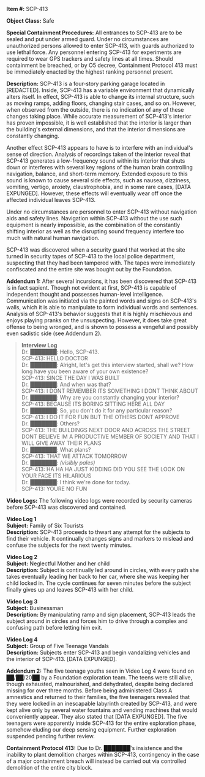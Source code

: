 **Item #:** SCP-413

**Object Class:** Safe

**Special Containment Procedures:** All entrances to SCP-413 are to be sealed and put under armed guard. Under no circumstances are unauthorized persons allowed to enter SCP-413, with guards authorized to use lethal force. Any personnel entering SCP-413 for experiments are required to wear GPS trackers and safety lines at all times. Should containment be breached, or by O5 decree, Containment Protocol 413 must be immediately enacted by the highest ranking personnel present.

**Description:** SCP-413 is a four-story parking garage located in \[REDACTED\]. Inside, SCP-413 has a variable environment that dynamically alters itself. In effect, SCP-413 is able to change its internal structure, such as moving ramps, adding floors, changing stair cases, and so on. However, when observed from the outside, there is no indication of any of these changes taking place. While accurate measurement of SCP-413's interior has proven impossible, it is well established that the interior is larger than the building's external dimensions, and that the interior dimensions are constantly changing.

Another effect SCP-413 appears to have is to interfere with an individual's sense of direction. Analysis of recordings taken of the interior reveal that SCP-413 generates a low-frequency sound within its interior that shuts down or interferes with several key regions of the human brain controlling navigation, balance, and short-term memory. Extended exposure to this sound is known to cause several side effects, such as nausea, dizziness, vomiting, vertigo, anxiety, claustrophobia, and in some rare cases, \[DATA EXPUNGED\]. However, these effects will eventually wear off once the affected individual leaves SCP-413.

Under no circumstances are personnel to enter SCP-413 without navigation aids and safety lines. Navigation within SCP-413 without the use such equipment is nearly impossible, as the combination of the constantly shifting interior as well as the disrupting sound frequency interfere too much with natural human navigation.

SCP-413 was discovered when a security guard that worked at the site turned in security tapes of SCP-413 to the local police department, suspecting that they had been tampered with. The tapes were immediately confiscated and the entire site was bought out by the Foundation.

**Addendum 1:** After several incursions, it has been discovered that SCP-413 is in fact sapient. Though not evident at first, SCP-413 is capable of independent thought and possesses human-level intelligence. Communication was initiated via the painted words and signs on SCP-413's walls, which it is able to manipulate to form individual words and sentences. Analysis of SCP-413's behavior suggests that it is highly mischievous and enjoys playing pranks on the unsuspecting. However, it does take great offense to being wronged, and is shown to possess a vengeful and possibly even sadistic side (see Addendum 2).

> **Interview Log**  
> Dr. ███████: Hello, SCP-413.  
> SCP-413: HELLO DOCTOR  
> Dr. ███████: Alright, let's get this interview started, shall we? How long have you been aware of your own existence?  
> SCP-413: SINCE THE DAY I WAS BUILT  
> Dr. ███████: And when was that?  
> SCP-413: I DONT REMEMBER ITS SOMETHING I DONT THINK ABOUT  
> Dr. ███████: Why are you constantly changing your interior?  
> SCP-413: BECAUSE ITS BORING SITTING HERE ALL DAY  
> Dr. ███████: So, you don't do it for any particular reason?  
> SCP-413: I DO IT FOR FUN BUT THE OTHERS DONT APPROVE  
> Dr. ███████: Others?  
> SCP-413: THE BUILDINGS NEXT DOOR AND ACROSS THE STREET DONT BELIEVE IM A PRODUCTIVE MEMBER OF SOCIETY AND THAT I WILL GIVE AWAY THEIR PLANS  
> Dr. ███████: What plans?  
> SCP-413: THAT WE ATTACK TOMORROW  
> Dr. ███████: _(visibly pales)_  
> SCP-413: HA HA HA JUST KIDDING DID YOU SEE THE LOOK ON YOUR FACE ITS HILARIOUS  
> Dr. ███████: I think we're done for today.  
> SCP-413: YOURE NO FUN

**Video Logs:** The following video logs were recorded by security cameras before SCP-413 was discovered and contained.

**Video Log 1**  
**Subject:** Family of Six Tourists  
**Description:** SCP-413 proceeds to thwart any attempt for the subjects to find their vehicle. It continually changes signs and markers to mislead and confuse the subjects for the next twenty minutes.

**Video Log 2**  
**Subject:** Neglectful Mother and her child  
**Description:** Subject is continually led around in circles, with every path she takes eventually leading her back to her car, where she was keeping her child locked in. The cycle continues for seven minutes before the subject finally gives up and leaves SCP-413 with her child.

**Video Log 3**  
**Subject:** Businessman  
**Description:** By manipulating ramp and sign placement, SCP-413 leads the subject around in circles and forces him to drive through a complex and confusing path before letting him exit.

**Video Log 4**  
**Subject:** Group of Five Teenage Vandals  
**Description:** Subjects enter SCP-413 and begin vandalizing vehicles and the interior of SCP-413. \[DATA EXPUNGED\].

**Addendum 2:** The five teenage youths seen in Video Log 4 were found on ██/██/20██ by a Foundation exploration team. The teens were still alive, though exhausted, malnourished, and dehydrated, despite being declared missing for over three months. Before being administered Class A amnestics and returned to their families, the five teenagers revealed that they were locked in an inescapable labyrinth created by SCP-413, and were kept alive only by several water fountains and vending machines that would conveniently appear. They also stated that \[DATA EXPUNGED\]. The five teenagers were apparently inside SCP-413 for the entire exploration phase, somehow eluding our deep sensing equipment. Further exploration suspended pending further review.

**Containment Protocol 413:** Due to Dr. ███████'s insistence and the inability to plant demolition charges within SCP-413, contingency in the case of a major containment breach will instead be carried out via controlled demolition of the entire city block.